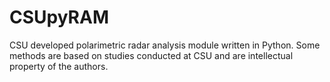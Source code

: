 # CSUpyRAM
CSU developed polarimetric radar analysis module written in Python. Some methods are based on studies conducted at CSU and are intellectual property of the authors.
